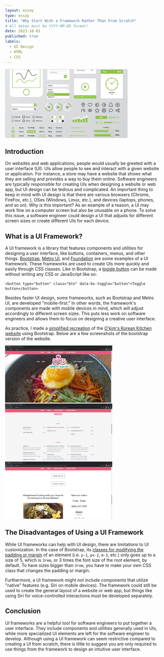 ```yaml
---
layout: essay
type: essay
title: "Why Start With a Framework Rather Than From Scratch"
# All dates must be YYYY-MM-DD format!
date: 2023-10-01
published: true
labels:
  - UI Design
  - HTML
  - CSS
---
```


<img width="400px" class="rounded float-start pe-4" src="../img/framework/ui-elements.jpg">

## Introduction

On websites and web applications, people would usually be greeted with a user interface (UI). UIs allow people to see and interact with a given website or application. For instance, a store may have a website that shows what they are selling and provides a way to buy them online. Software engineers are typically responsible for creating UIs when designing a website or web app, but UI design can be tedious and complicated. An important thing to keep in mind with UI design is that there are various browsers (Chrome, FireFox, etc.), OSes (Windows, Linux, etc.), and devices (laptops, phones, and so on). Why is this important? As an example of a reason, a UI may work fine on a computer screen but also be unusable on a phone. To solve this issue, a software engineer could design a UI that adjusts for different screen sizes or create different UIs for each device.

## What is a UI Framework?

A UI framework is a library that features components and utilities for designing a user interface, like buttons, containers, menus, and other things. [Bootstrap](https://getbootstrap.com/), [Metro UI](https://korzh.com/metroui), and [Foundation](https://get.foundation/index.html) are some examples of a UI framework. These frameworks are used to create UIs more quickly and easily through CSS classes. Like in Bootstrap, a [toggle button](https://getbootstrap.com/docs/5.3/components/buttons/#toggle-states) can be made without writing any CSS or JavaScript like so: 

```
<button type="button" class="btn" data-bs-toggle="button">Toggle button</button>
```

Besides faster UI design, some frameworks, such as Bootstrap and Metro UI, are developed "mobile-first." In other words, the framework's components are made with mobile devices in mind, which will adjust accordingly to different screen sizes. This puts less work on software engineers and allows them to focus on designing a creative user interface.

As practice, I made a [simplified recreation](https://github.com/eric-z4/okims-using-bootstrap) of the [O'kim's Korean Kitchen website](https://www.okimshawaii.com/) using Bootstrap. Below are a few screenshots of the bootstrap version of the website.

<img width="350px" class="img-thumbnail" src="../img/framework/okims-bootstrap-home-page.png">
<img width="350px" class="img-thumbnail" src="../img/framework/okims-bootstrap-menu-page.png">
<img width="350px" class="img-thumbnail" src="../img/framework/okims-bootstrap-order-page.png">

## The Disadvantages of Using a UI Framework

While UI frameworks can help with UI design, there are limitations to UI customization. In the case of Bootstrap, its [classes for modifying the padding or margin](https://getbootstrap.com/docs/5.3/utilities/spacing/#margin-and-padding) of an element (i.e. `p-1`, `px-2`, `m-3`, etc.) only goes up to a size of 5, which is `3rem`, or 3 times the font size of the root element, by default. To have sizes bigger than `3rem`, you have to make your own CSS class that changes the padding or margin.

Furthermore, a UI framework might not include components that utilize "native" features (e.g. Siri on mobile devices). The framework could still be used to create the general layout of a website or web app, but things like using Siri for voice-controlled interactions must be developed separately.

## Conclusion

UI frameworks are a helpful tool for software engineers to put together a user interface. They include components and utilities generally used in UIs, while more specialized UI elements are left for the software engineer to develop. Although using a UI framework can seem restrictive compared to creating a UI from scratch, there is little to suggest you are only required to use things from the framework to design an intuitive user interface.